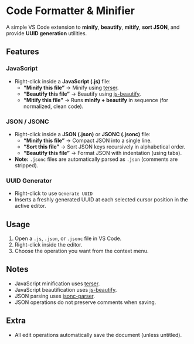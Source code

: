 # Code Formatter & Minifier

A simple VS Code extension to **minify**, **beautify**, **mitify**, **sort JSON**, and provide **UUID generation** utilities.

## Features

### JavaScript
- Right-click inside a **JavaScript (.js)** file:
  - **“Minify this file”** -> Minify using [terser](https://github.com/terser/terser).
  - **“Beautify this file”** -> Beautify using [js-beautify](https://github.com/beautify-web/js-beautify).
  - **“Mitify this file”** -> Runs **minify + beautify** in sequence (for normalized, clean code).

### JSON / JSONC
- Right-click inside a **JSON (.json)** or **JSONC (.jsonc)** file:
  - **“Minify this file”** -> Compact JSON into a single line.
  - **“Sort this file”** -> Sort JSON keys recursively in alphabetical order.
  - **“Beautify this file”** -> Format JSON with indentation (using tabs).
- **Note:** `.jsonc` files are automatically parsed as `.json` (comments are stripped).

### UUID Generator
- Right-click to use `Generate UUID`
- Inserts a freshly generated UUID at each selected cursor position in the active editor.

## Usage
1. Open a `.js`, `.json`, or `.jsonc` file in VS Code.
2. Right-click inside the editor.
3. Choose the operation you want from the context menu.

## Notes
- JavaScript minification uses [terser](https://github.com/terser/terser).
- JavaScript beautification uses [js-beautify](https://github.com/beautify-web/js-beautify).
- JSON parsing uses [jsonc-parser](https://github.com/microsoft/node-jsonc-parser).
- JSON operations do not preserve comments when saving.

## Extra
- All edit operations automatically save the document (unless untitled).
